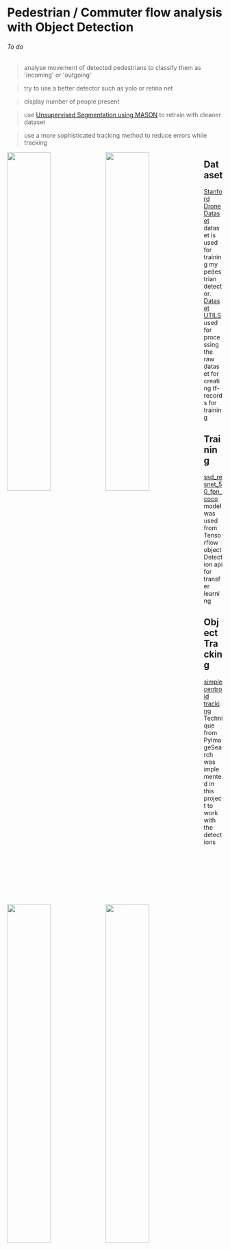 #      Pedestrian / Commuter flow analysis with Object Detection


###### To do
> analyse movement of detected pedestrians to classify them as 'incoming' or 'outgoing'

> try to use a better detector such as yolo or retina net


> display number of people present 


> use [Unsupervised Segmentation using MASON](https://github.com/JosephKJ/MASON) to retrain with cleaner dataset

> use a more sophisticated tracking method to reduce errors while tracking

    
    
    

<p align="left">  
<img src="https://raw.githubusercontent.com/deeprajbasu/PedestrianFlowAnalysis/master/3.gif" width="45%" align='left'>
<img src="https://raw.githubusercontent.com/deeprajbasu/PedestrianFlowAnalysis/master/2.gif" width="45%" align="left" >       
<img src="https://raw.githubusercontent.com/deeprajbasu/PedestrianFlowAnalysis/master/1.gif" width="45%" align="left" >   
<img src="https://raw.githubusercontent.com/deeprajbasu/PedestrianFlowAnalysis/master/4.gif" width="45%" align='left'>
</p>




<div align="bottom">  



## Dataset

[Stanford Drone Dataset](https://cvgl.stanford.edu/projects/uav_data/) dataset is used for training my pedestrian detector.
[Dataset UTILS](https://github.com/JosephKJ/SDD-Utils) used for processing the raw dataset for creating tf-records for training 

## Training

[ssd_resnet_50_fpn_coco](https://github.com/tensorflow/models/blob/master/research/object_detection/g3doc/tf1_detection_zoo.md) model was used from Tensorflow object Detection api for transfer learning 

## Object Tracking 
[simple centroid tracking](https://www.pyimagesearch.com/2018/07/23/simple-object-tracking-with-opencv/) Technique from PyImageSearch was implemented in this project to work with the detections 

</div>  




